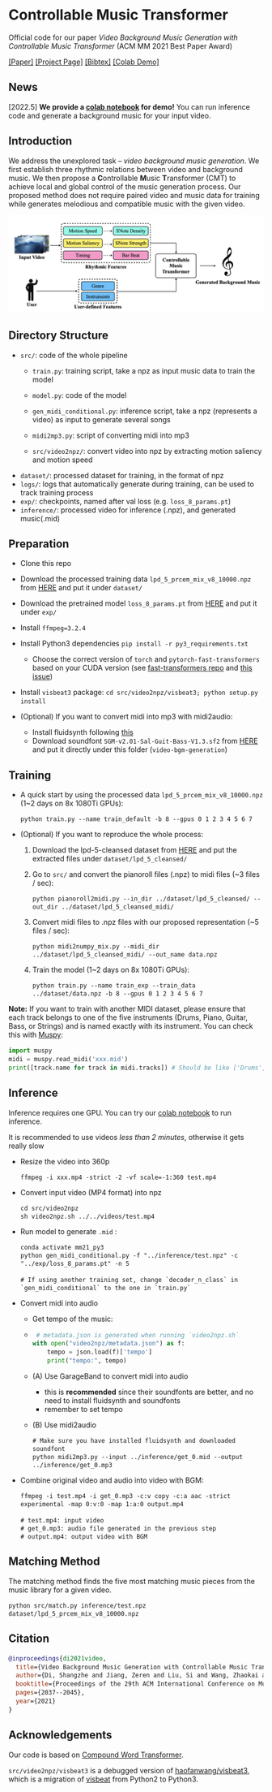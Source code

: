 # Controllable Music Transformer

Official code for our paper *Video Background Music Generation with Controllable Music Transformer* (ACM MM 2021 Best Paper Award) 

[[Paper]](https://arxiv.org/abs/2111.08380) [[Project Page]](https://wzk1015.github.io/cmt/) [[Bibtex]](https://wzk1015.github.io/cmt/cmt.bib) [[Colab Demo]](https://colab.research.google.com/github/wzk1015/video-bgm-generation/blob/main/CMT.ipynb)



## News

[2022.5] **We provide a [colab notebook](https://colab.research.google.com/github/wzk1015/video-bgm-generation/blob/main/CMT.ipynb) for demo!** You can run inference code and generate a background music for your input video.



## Introduction

We address the unexplored task – *video background music generation*. We first establish three rhythmic relations between video and background music. We then propose a **C**ontrollable **M**usic **T**ransformer (CMT) to achieve local and global control of the music generation process. Our proposed method does not require paired video and music data for training while generates melodious and compatible music with the given video. 

![](https://raw.githubusercontent.com/wzk1015/wzk1015.github.io/master/cmt/img/head.png)



## Directory Structure

* `src/`: code of the whole pipeline
  * `train.py`: training script, take a npz as input music data to train the model 
  * `model.py`: code of the model
  * `gen_midi_conditional.py`: inference script, take a npz (represents a video) as input to generate several songs
  
  * `midi2mp3.py`: script of converting midi into mp3
  
  * `src/video2npz/`: convert video into npz by extracting motion saliency and motion speed
* `dataset/`: processed dataset for training, in the format of npz
* `logs/`: logs that automatically generate during training, can be used to track training process
* `exp/`: checkpoints, named after val loss (e.g. `loss_8_params.pt`)
* `inference/`: processed video for inference (.npz), and generated music(.mid) 




## Preparation

* Clone this repo

* Download the processed training data `lpd_5_prcem_mix_v8_10000.npz`  from [HERE](https://drive.google.com/file/d/1MWnwwAdOrjC31dSy8kfyxHwv35wK0pQh/view?usp=sharing) and put it under `dataset/` 

* Download the pretrained model `loss_8_params.pt` from [HERE](https://drive.google.com/file/d/1Ud2-GXEr4PbRDDe-FZJwzqqZrbbWFxM-/view?usp=sharing) and put it under `exp/` 

* Install `ffmpeg=3.2.4` 

* Install Python3 dependencies `pip install -r py3_requirements.txt`

  * Choose the correct version of `torch` and `pytorch-fast-transformers` based on your CUDA version (see [fast-transformers repo](https://github.com/idiap/fast-transformers) and [this issue](https://github.com/wzk1015/video-bgm-generation/issues/3))

* Install `visbeat3` package: `cd src/video2npz/visbeat3; python setup.py install`

* (Optional) If you want to convert midi into mp3 with midi2audio:

  * Install fluidsynth following [this](https://github.com/FluidSynth/fluidsynth/wiki/Download)
  * Download soundfont `SGM-v2.01-Sal-Guit-Bass-V1.3.sf2` from [HERE](https://drive.google.com/file/d/1zDg0P-0rCXDl_wX4zeLcKRNmOFobq6u8/view?usp=sharing) and put it directly under this folder (`video-bgm-generation`)

  

## Training

- A quick start by using the processed data `lpd_5_prcem_mix_v8_10000.npz` (1~2 days on 8x 1080Ti GPUs):

  ```shell
  python train.py --name train_default -b 8 --gpus 0 1 2 3 4 5 6 7
  ```

* (Optional) If you want to reproduce the whole process:

  1. Download the lpd-5-cleansed dataset from [HERE](https://drive.google.com/uc?id=1yz0Ma-6cWTl6mhkrLnAVJ7RNzlQRypQ5) and put the extracted files under `dataset/lpd_5_cleansed/`

  2. Go to `src/` and convert the pianoroll files (.npz) to midi files (~3 files / sec):

     ```shell
     python pianoroll2midi.py --in_dir ../dataset/lpd_5_cleansed/ --out_dir ../dataset/lpd_5_cleansed_midi/
     ```

  3. Convert midi files to .npz files with our proposed representation (~5 files / sec):

       ```shell
       python midi2numpy_mix.py --midi_dir ../dataset/lpd_5_cleansed_midi/ --out_name data.npz 
       ```

  4. Train the model (1~2 days on 8x 1080Ti GPUs):

      ```shell
      python train.py --name train_exp --train_data ../dataset/data.npz -b 8 --gpus 0 1 2 3 4 5 6 7
      ```

**Note:** If you want to train with another MIDI dataset, please ensure that each track belongs to one of the five instruments (Drums, Piano, Guitar, Bass, or Strings) and is named exactly with its instrument. You can check this with [Muspy](https://salu133445.github.io/muspy/):

```python
import muspy
midi = muspy.read_midi('xxx.mid')
print([track.name for track in midi.tracks]) # Should be like ['Drums', 'Guitar', 'Bass', 'Strings']
```



## Inference

Inference requires one GPU. You can try our [colab notebook](https://colab.research.google.com/github/wzk1015/video-bgm-generation/blob/main/CMT.ipynb) to run inference.

It is recommended to use videos *less than 2 minutes*, otherwise it gets really slow

* Resize the video into 360p

  ```shell
  ffmpeg -i xxx.mp4 -strict -2 -vf scale=-1:360 test.mp4
  ```

* Convert input video (MP4 format) into npz

  ```shell
  cd src/video2npz
  sh video2npz.sh ../../videos/test.mp4
  ```
  
* Run model to generate `.mid` : 

  ```shell
  conda activate mm21_py3
  python gen_midi_conditional.py -f "../inference/test.npz" -c "../exp/loss_8_params.pt" -n 5
  
  # If using another training set, change `decoder_n_class` in `gen_midi_conditional` to the one in `train.py`
  ```

* Convert midi into audio

  * Get tempo of the music: 

  * ```python
     # metadata.json is generated when running `video2npz.sh`
    with open("video2npz/metadata.json") as f:
        tempo = json.load(f)['tempo']
        print("tempo:", tempo)
    ```
  * (A) Use GarageBand to convert midi into audio

    * this is **recommended** since their soundfonts are better, and no need to install fluidsynth and soundfonts
    * remember to set tempo

  * (B) Use midi2audio

    ```shell
    # Make sure you have installed fluidsynth and downloaded soundfont
    python midi2mp3.py --input ../inference/get_0.mid --output ../inference/get_0.mp3
    ```

* Combine original video and audio into video with BGM:

  ````shell
  ffmpeg -i test.mp4 -i get_0.mp3 -c:v copy -c:a aac -strict experimental -map 0:v:0 -map 1:a:0 output.mp4
  
  # test.mp4: input video
  # get_0.mp3: audio file generated in the previous step
  # output.mp4: output video with BGM
  ````



## Matching Method

The matching method finds the five most matching music pieces from the music library for a given video.

```shell
python src/match.py inference/test.npz dataset/lpd_5_prcem_mix_v8_10000.npz
```



## Citation

```bibtex
@inproceedings{di2021video,
  title={Video Background Music Generation with Controllable Music Transformer},
  author={Di, Shangzhe and Jiang, Zeren and Liu, Si and Wang, Zhaokai and Zhu, Leyan and He, Zexin and Liu, Hongming and Yan, Shuicheng},
  booktitle={Proceedings of the 29th ACM International Conference on Multimedia},
  pages={2037--2045},
  year={2021}
}
```



## Acknowledgements

Our code is based on [Compound Word Transformer](https://github.com/YatingMusic/compound-word-transformer).

`src/video2npz/visbeat3` is a debugged version of [haofanwang/visbeat3](https://github.com/haofanwang/visbeat3), which is a migration of [visbeat](http://abedavis.com/visualbeat/) from Python2 to Python3.

